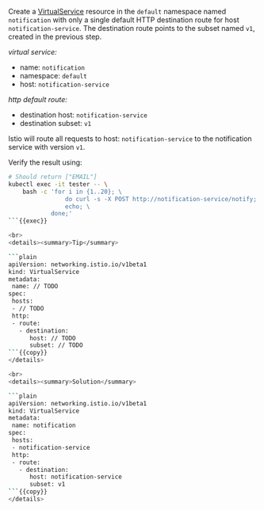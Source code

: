 Create a [VirtualService](https://istio.io/latest/docs/reference/config/networking/virtual-service/)
resource in the `default` namespace named `notification` 
with only a single default HTTP destination route for host `notification-service`.
The destination route points to the subset named `v1`, created in the previous step.

*virtual service:*
* name: `notification`
* namespace: `default`
* host: `notification-service`


*http default route:*
* destination host: `notification-service`
* destination subset: `v1`


Istio will route all requests to host: `notification-service` to 
the notification service with version `v1`.


Verify the result using:
```bash
# Should return ["EMAIL"]
kubectl exec -it tester -- \
    bash -c 'for i in {1..20}; \
                do curl -s -X POST http://notification-service/notify; 
                echo; \
            done;'
```{{exec}}

<br>
<details><summary>Tip</summary>

```plain
apiVersion: networking.istio.io/v1beta1
kind: VirtualService
metadata:
 name: // TODO
spec:
 hosts:
 - // TODO
 http:
 - route:
   - destination:
      host: // TODO
      subset: // TODO
```{{copy}}
</details>

<br>
<details><summary>Solution</summary>

```plain
apiVersion: networking.istio.io/v1beta1
kind: VirtualService
metadata:
 name: notification
spec:
 hosts:
 - notification-service
 http:
 - route:
   - destination:
      host: notification-service
      subset: v1
```{{copy}}
</details>